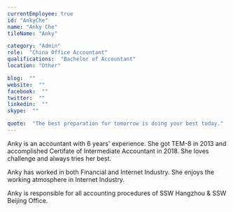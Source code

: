 ```yaml
---
currentEmployee: true
id: "AnkyChe"
name: "Anky Che"
tileName: "Anky"

category: "Admin"
role:  "China Office Accountant"
qualifications:  "Bachelor of Accountant"
location: "Other"

blog:  ""
website:  ""
facebook:  ""
twitter:  ""
linkedin:  ""
skype:  ""

quote:  "The best preparation for tomorrow is doing your best today."
---
```


Anky is an accountant with 6 years' experience. She got TEM-8 in 2013 and accomplished Certifate of Intermediate Accountant in 2018. She loves challenge and always tries her best.  

Anky has worked in both Financial and Internet Industry. She enjoys the working atmosphere in Internet Industry.  

Anky is responsible for all accounting procedures of SSW Hangzhou & SSW Beijing Office.
